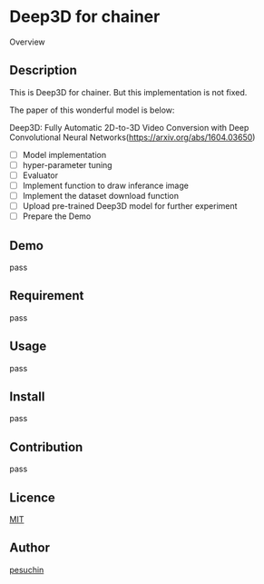 Deep3D for chainer
====

Overview

## Description
This is Deep3D for chainer. But this implementation is not fixed.

The paper of this wonderful model is below:

Deep3D: Fully Automatic 2D-to-3D Video Conversion with Deep Convolutional Neural Networks(https://arxiv.org/abs/1604.03650)

- [ ] Model implementation
- [ ] hyper-parameter tuning
- [ ] Evaluator
- [ ] Implement function to draw inferance image
- [ ] Implement the dataset download function
- [ ] Upload pre-trained Deep3D model for further experiment
- [ ] Prepare the Demo

## Demo
pass

## Requirement
pass

## Usage
pass

## Install
pass

## Contribution
pass

## Licence

[MIT](https://github.com/tcnksm/tool/blob/master/LICENCE)

## Author

[pesuchin](https://github.com/pesuchin)